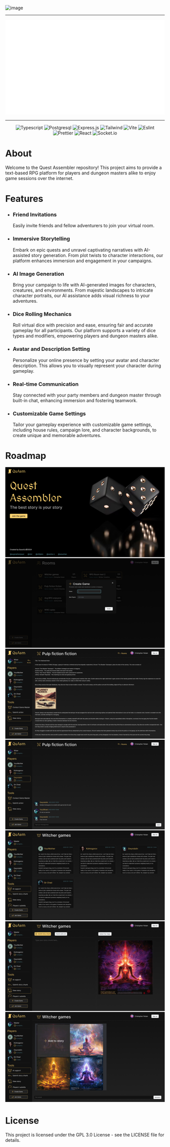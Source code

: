![image](https://github.com/QuestUJ/QuestAssembler/assets/50048994/6ffcc5c9-b9a0-4d1a-8b85-b1a95fdd0da0)<div align = center>

---

<img src="/assets/header.svg" width="750" height="300" alt="banner">

---

![Typescript](https://img.shields.io/badge/TypeScript-007ACC?style=for-the-badge&logo=typescript&logoColor=white)
![Postgresql](https://img.shields.io/badge/PostgreSQL-316192?style=for-the-badge&logo=postgresql&logoColor=white)
![Express.js](https://img.shields.io/badge/express.js-%23404d59.svg?style=for-the-badge&logo=express&logoColor=%2361DAFB)
![Tailwind](https://img.shields.io/badge/Tailwind_CSS-38B2AC?style=for-the-badge&logo=tailwind-css&logoColor=white)
![Vite](https://img.shields.io/badge/vite-%23646CFF.svg?style=for-the-badge&logo=vite&logoColor=white)
![Eslint](https://img.shields.io/badge/eslint-3A33D1?style=for-the-badge&logo=eslint&logoColor=white)
![Prettier](https://img.shields.io/badge/prettier-1A2C34?style=for-the-badge&logo=prettier&logoColor=F7BA3E)
![React](https://img.shields.io/badge/React-20232A?style=for-the-badge&logo=react&logoColor=61DAFB)
![Socket.io](https://img.shields.io/badge/Socket.io-black?style=for-the-badge&logo=socket.io&badgeColor=010101)

</div>

# About

Welcome to the Quest Assembler repository! This project aims to provide a text-based RPG platform for players and dungeon masters alike to enjoy game sessions over the internet.

# Features

- ### Friend Invitations 
  Easily invite friends and fellow adventurers to join your virtual room.
- ### Immersive Storytelling
  Embark on epic quests and unravel captivating narratives with AI-assisted story generation. From plot twists to character interactions, our platform enhances immersion and engagement in your campaigns.
- ### AI Image Generation
  Bring your campaign to life with AI-generated images for characters, creatures, and environments. From majestic landscapes to intricate character portraits, our AI assistance adds visual richness to your adventures.
- ### Dice Rolling Mechanics
  Roll virtual dice with precision and ease, ensuring fair and accurate gameplay for all participants. Our platform supports a variety of dice types and modifiers, empowering players and dungeon masters alike.
- ### Avatar and Description Setting
   Personalize your online presence by setting your avatar and character description. This allows you to visually represent your character during gameplay.
- ### Real-time Communication
  Stay connected with your party members and dungeon master through built-in chat, enhancing immersion and fostering teamwork.
- ### Customizable Game Settings
  Tailor your gameplay experience with customizable game settings, including house rules, campaign lore, and character backgrounds, to create unique and memorable adventures.

# Roadmap

![](/assets/LandingPage.png)
![](/assets/CreateRoom.png)
![](/assets/Story.png)
![](/assets/ChatInGame.png)
![](/assets/PlayersSubmits.png)
![](/assets/StoryChunk.png)
![](/assets/GameMaster.png)

# License

This project is licensed under the GPL 3.0 License - see the LICENSE file for details.

